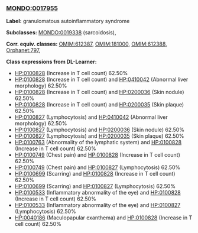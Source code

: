 
### [MONDO:0017955](http://purl.obolibrary.org/obo/MONDO_0017955)
**Label:** granulomatous autoinflammatory syndrome

**Subclasses:** [MONDO:0019338](http://purl.obolibrary.org/obo/MONDO_0019338) (sarcoidosis), 

**Corr. equiv. classes:** [OMIM:612387](http://purl.obolibrary.org/obo/OMIM_612387), [OMIM:181000](http://purl.obolibrary.org/obo/OMIM_181000), [OMIM:612388](http://purl.obolibrary.org/obo/OMIM_612388), [Orphanet:797](http://www.orpha.net/ORDO/Orphanet_797), 

**Class expressions from DL-Learner:**

- [HP:0100828](http://purl.obolibrary.org/obo/HP_0100828) (Increase in T cell count) 62.50%
- [HP:0100828](http://purl.obolibrary.org/obo/HP_0100828) (Increase in T cell count) and [HP:0410042](http://purl.obolibrary.org/obo/HP_0410042) (Abnormal liver morphology) 62.50%
- [HP:0100828](http://purl.obolibrary.org/obo/HP_0100828) (Increase in T cell count) and [HP:0200036](http://purl.obolibrary.org/obo/HP_0200036) (Skin nodule) 62.50%
- [HP:0100828](http://purl.obolibrary.org/obo/HP_0100828) (Increase in T cell count) and [HP:0200035](http://purl.obolibrary.org/obo/HP_0200035) (Skin plaque) 62.50%
- [HP:0100827](http://purl.obolibrary.org/obo/HP_0100827) (Lymphocytosis) and [HP:0410042](http://purl.obolibrary.org/obo/HP_0410042) (Abnormal liver morphology) 62.50%
- [HP:0100827](http://purl.obolibrary.org/obo/HP_0100827) (Lymphocytosis) and [HP:0200036](http://purl.obolibrary.org/obo/HP_0200036) (Skin nodule) 62.50%
- [HP:0100827](http://purl.obolibrary.org/obo/HP_0100827) (Lymphocytosis) and [HP:0200035](http://purl.obolibrary.org/obo/HP_0200035) (Skin plaque) 62.50%
- [HP:0100763](http://purl.obolibrary.org/obo/HP_0100763) (Abnormality of the lymphatic system) and [HP:0100828](http://purl.obolibrary.org/obo/HP_0100828) (Increase in T cell count) 62.50%
- [HP:0100749](http://purl.obolibrary.org/obo/HP_0100749) (Chest pain) and [HP:0100828](http://purl.obolibrary.org/obo/HP_0100828) (Increase in T cell count) 62.50%
- [HP:0100749](http://purl.obolibrary.org/obo/HP_0100749) (Chest pain) and [HP:0100827](http://purl.obolibrary.org/obo/HP_0100827) (Lymphocytosis) 62.50%
- [HP:0100699](http://purl.obolibrary.org/obo/HP_0100699) (Scarring) and [HP:0100828](http://purl.obolibrary.org/obo/HP_0100828) (Increase in T cell count) 62.50%
- [HP:0100699](http://purl.obolibrary.org/obo/HP_0100699) (Scarring) and [HP:0100827](http://purl.obolibrary.org/obo/HP_0100827) (Lymphocytosis) 62.50%
- [HP:0100533](http://purl.obolibrary.org/obo/HP_0100533) (Inflammatory abnormality of the eye) and [HP:0100828](http://purl.obolibrary.org/obo/HP_0100828) (Increase in T cell count) 62.50%
- [HP:0100533](http://purl.obolibrary.org/obo/HP_0100533) (Inflammatory abnormality of the eye) and [HP:0100827](http://purl.obolibrary.org/obo/HP_0100827) (Lymphocytosis) 62.50%
- [HP:0040186](http://purl.obolibrary.org/obo/HP_0040186) (Maculopapular exanthema) and [HP:0100828](http://purl.obolibrary.org/obo/HP_0100828) (Increase in T cell count) 62.50%


